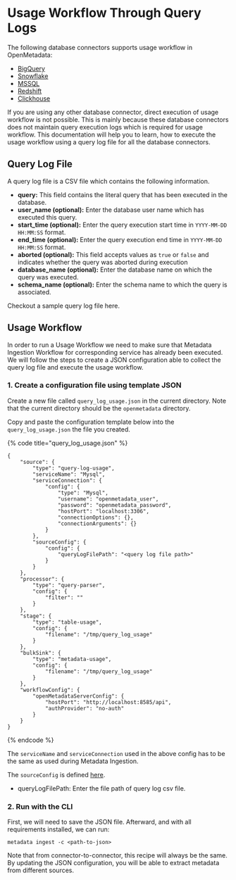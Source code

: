 # Usage Workflow Through Query Logs

The following database connectors supports usage workflow in OpenMetadata:

* [BigQuery](../docs/integrations/connectors/bigquery/)
* [Snowflake](../docs/integrations/connectors/snowflake/)
* [MSSQL](../integrations/connectors/mssql-1/)
* [Redshift](../docs/integrations/connectors/redshift/)
* [Clickhouse](../docs/data-lineage/broken-reference/)

If you are using any other database connector, direct execution of usage workflow is not possible. This is mainly because these database connectors does not maintain query execution logs which is required for usage workflow. This documentation will help you to learn, how to execute the usage workflow using a query log file for all the database connectors.

## Query Log File

A query log file is a CSV file which contains the following information.

* **query:** This field contains the literal query that has been executed in the database.&#x20;
* **user\_name (optional):** Enter the database user name which has executed this query.&#x20;
* **start\_time (optional):** Enter the query execution start time in `YYYY-MM-DD HH:MM:SS` format.
* **end\_time (optional):** Enter the query execution end time in `YYYY-MM-DD HH:MM:SS` format.
* **aborted (optional):** This field accepts values as `true`  or `false` and indicates whether the query was aborted during execution
* **database\_name (optional):** Enter the database name on which the query was executed.
* **schema\_name (optional):** Enter the schema name to which the query is associated.

Checkout a sample query log file here.

## Usage Workflow

In order to run a Usage Workflow we need to make sure that Metadata Ingestion Workflow for corresponding service has already been executed. We will follow the steps to create a JSON configuration able to collect the query log file and execute the usage workflow.

### 1. Create a configuration file using template JSON

Create a new file called  `query_log_usage.json` in the current directory. Note that the current directory should be the `openmetadata` directory.

Copy and paste the configuration template below into the `query_log_usage.json` the file you created.

{% code title="query_log_usage.json" %}
```
{
    "source": {
        "type": "query-log-usage",
        "serviceName": "Mysql",
        "serviceConnection": {
            "config": {
                "type": "Mysql",
                "username": "openmetadata_user",
                "password": "openmetadata_password",
                "hostPort": "localhost:3306",
                "connectionOptions": {},
                "connectionArguments": {}
            }
        },
        "sourceConfig": {
            "config": {
                "queryLogFilePath": "<query log file path>"
            }
        }
    },
    "processor": {
        "type": "query-parser",
        "config": {
            "filter": ""
        }
    },
    "stage": {
        "type": "table-usage",
        "config": {
            "filename": "/tmp/query_log_usage"
        }
    },
    "bulkSink": {
        "type": "metadata-usage",
        "config": {
            "filename": "/tmp/query_log_usage"
        }
    },
    "workflowConfig": {
        "openMetadataServerConfig": {
            "hostPort": "http://localhost:8585/api",
            "authProvider": "no-auth"
        }
    }
}
```
{% endcode %}

The `serviceName` and `serviceConnection` used in the above config has to be the same as used during Metadata Ingestion.

The `sourceConfig` is defined [here](https://github.com/open-metadata/OpenMetadata/blob/main/catalog-rest-service/src/main/resources/json/schema/metadataIngestion/databaseServiceQueryUsagePipeline.json).

* queryLogFilePath: Enter the file path of query log csv file.

### 2. Run with the CLI

First, we will need to save the JSON file. Afterward, and with all requirements installed, we can run:

```
metadata ingest -c <path-to-json>
```

Note that from connector-to-connector, this recipe will always be the same. By updating the JSON configuration, you will be able to extract metadata from different sources.
